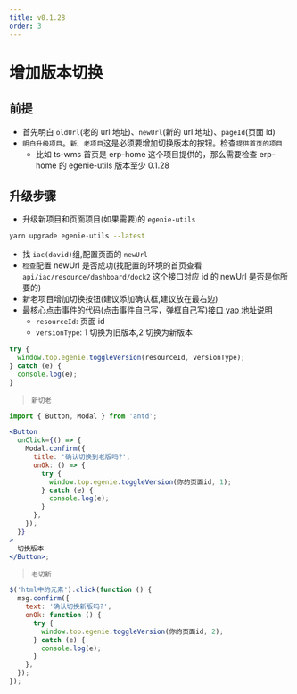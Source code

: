 ```yaml
---
title: v0.1.28
order: 3
---
```


# 增加版本切换

## 前提

- 首先明白 `oldUrl`(老的 url 地址)、`newUrl`(新的 url 地址)、`pageId`(页面 id)
- `明白升级项目`。`新、老项目`这是必须要增加切换版本的按钮。检查`提供首页的项目`
  - 比如 ts-wms 首页是 erp-home 这个项目提供的，那么需要检查 erp-home 的 egenie-utils 版本至少 0.1.28

## 升级步骤

- 升级新项目和页面项目(如果需要)的 `egenie-utils`

```bash
yarn upgrade egenie-utils --latest
```

- 找 `iac(david)`组,配置页面的 `newUrl`
- `检查`配置 newUrl 是否成功(找配置的环境的首页查看 `api/iac/resource/dashboard/dock2` 这个接口对应 id 的 newUrl 是否是你所要的)
- 新老项目增加切换按钮(建议添加确认框,建议放在最右边)
- 最核心点击事件的代码(点击事件自己写，弹框自己写)[接口 yap 地址说明](http://192.168.200.91:3000/project/29/interface/api/62443)
  - `resourceId`: 页面 id
  - `versionType`: 1 切换为旧版本,2 切换为新版本

```js
try {
  window.top.egenie.toggleVersion(resourceId, versionType);
} catch (e) {
  console.log(e);
}
```

> `新切老`

```jsx | pure
import { Button, Modal } from 'antd';

<Button
  onClick={() => {
    Modal.confirm({
      title: '确认切换到老版吗?',
      onOk: () => {
        try {
          window.top.egenie.toggleVersion(你的页面id, 1);
        } catch (e) {
          console.log(e);
        }
      },
    });
  }}
>
  切换版本
</Button>;
```

> `老切新`

```js | pure
$('html中的元素').click(function () {
  msg.confirm({
    text: '确认切换新版吗?',
    onOk: function () {
      try {
        window.top.egenie.toggleVersion(你的页面id, 2);
      } catch (e) {
        console.log(e);
      }
    },
  });
});
```
